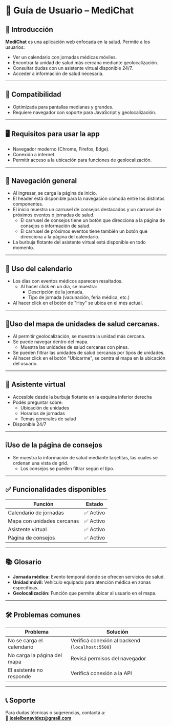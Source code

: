 # 🧭 Guía de Usuario – MediChat

## 🏁 Introducción

**MediChat** es una aplicación web enfocada en la salud. Permite a los usuarios:

- Ver un calendario con jornadas médicas móviles.
- Encontrar la unidad de salud más cercana mediante geolocalización.
- Consultar dudas con un asistente virtual disponible 24/7.
- Acceder a información de salud necesaria.

---

## 📲 Compatibilidad

- Optimizada para pantallas medianas y grandes.
- Requiere navegador con soporte para JavaScript y geolocalización.
  
---

## 🖥️ Requisitos para usar la app

- Navegador moderno (Chrome, Firefox, Edge).
- Conexión a internet.
- Permitir acceso a la ubicación para funciones de geolocalización.

---

## 🧭 Navegación general

- Al ingresar, se carga la página de inicio.
- El header está disponible para la navegación cómoda entre los distintos componentes.
- El inicio muestra un carrusel de consejos destacados y un carrusel de próximos eventos o jornadas de salud.
  - El carrusel de consejos tiene un botón que direcciona a la página de consejos o información de salud.
  - El carrusel de próximos eventos tiene también un botón que direcciona a la página del calendario.
- La burbuja flotante del asistente virtual está disponible en todo momento.

---

## 📅 Uso del calendario

- Los días con eventos médicos aparecen resaltados.
  - Al hacer click en un día, se muestra:
    - Descripción de la jornada.
    - Tipo de jornada (vacunación, feria médica, etc.)
- Al hacer click en el botón de "Hoy" se ubica en el mes actual.

---

## 📍Uso del mapa de unidades de salud cercanas.

- Al permitir geolocalización, se muestra la unidad más cercana.
- Se puede navegar dentro del mapa.
  - Muestra las unidades de salud cercanas con pines.
- Se pueden filtrar las unidades de salud cercanas por tipos de unidades.
- Al hacer click en el botón "Ubicarme", se centra el mapa en la ubicación del usuario.
  
---

## 💬 Asistente virtual

- Accesible desde la burbuja flotante en la esquina inferior derecha
- Podés preguntar sobre:
  - Ubicación de unidades
  - Horarios de jornadas
  - Temas generales de salud
- Disponible 24/7

---

## ❕Uso de la página de consejos

- Se muestra la información de salud mediante tarjetitas, las cuales se ordenan una vista de grid.
  - Los consejos se pueden filtrar según el tipo.

---

## ✅ Funcionalidades disponibles

| Función                        | Estado     |
|-------------------------------|------------|
| Calendario de jornadas        | ✅ Activo   |
| Mapa con unidades cercanas    | ✅ Activo   |
| Asistente virtual             | ✅ Activo   |
| Página de consejos            | ✅ Activo   |


---

## 📚 Glosario

- **Jornada médica:** Evento temporal donde se ofrecen servicios de salud.
- **Unidad móvil:** Vehículo equipado para atención médica en zonas específicas.
- **Geolocalización:** Función que permite ubicar al usuario en el mapa.

---

## 🛠️ Problemas comunes

| Problema                          | Solución                                      |
|----------------------------------|-----------------------------------------------|
| No se carga el calendario        | Verificá conexión al backend (`localhost:5500`) |
| No carga la página del mapa      | Revisá permisos del navegador                 |
| El asistente no responde         | Verificá conexión a la API                     |

---

## 📞 Soporte

Para dudas técnicas o sugerencias, contactá a:  
📧 **josielbenavidez@gmail.com**


